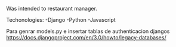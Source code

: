 Was intended to restaurant manager.<br>

Techonologies:
-Django
-Python
-Javascript


Para genrar models.py e insertar tablas de authenticacion djangos
https://docs.djangoproject.com/en/3.0/howto/legacy-databases/
